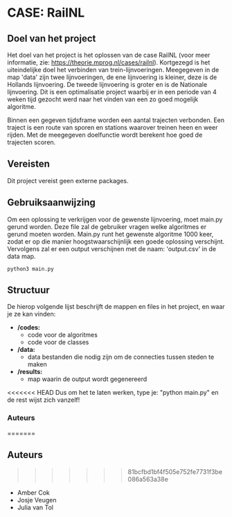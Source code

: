 # CASE: RailNL

## Doel van het project
Het doel van het project is het oplossen van de case RailNL (voor meer informatie, zie: https://theorie.mprog.nl/cases/railnl). Kortgezegd is het uiteindelijke doel het verbinden van trein-lijnvoeringen. Meegegeven in de map 'data' zijn twee lijnvoeringen, de ene lijnvoering is kleiner, deze is de Hollands lijnvoering. De tweede lijnvoering is groter en is de Nationale lijnvoering. Dit is een optimalisatie project waarbij er in een periode van 4 weken tijd gezocht werd naar het vinden van een zo goed mogelijk algoritme.

Binnen een gegeven tijdsframe worden een aantal trajecten verbonden. Een traject is een route van sporen en stations waarover treinen heen en weer rijden. Met de meegegeven doelfunctie wordt berekent hoe goed de trajecten scoren.

## Vereisten
Dit project vereist geen externe packages.

## Gebruiksaanwijzing
Om een oplossing te verkrijgen voor de gewenste lijnvoering, moet main.py gerund worden. Deze file zal de gebruiker vragen welke algoritmes er gerund moeten worden. Main.py runt het gewenste algoritme 1000 keer, zodat er op die manier hoogstwaarschijnlijk een goede oplossing verschijnt. Vervolgens zal er een output verschijnen met de naam: 'output.csv' in de data map. 

    python3 main.py
    
## Structuur
De hierop volgende lijst beschrijft de mappen en files 
in het project, en waar je ze kan vinden:
* **/codes:** 
    * code voor de algoritmes
    * code voor de classes
* **/data:**
    * data bestanden die nodig zijn om de connecties tussen steden te maken
* **/results:**
    * map waarin de output wordt gegenereerd


<<<<<<< HEAD
Dus om het te laten werken, type je: "python main.py" en de rest wijst zich vanzelf!

### Auteurs
=======
## Auteurs
>>>>>>> 81bcfbd1bf4f505e752fe7731f3be086a563a38e
* Amber Cok
* Josje Veugen
* Julia van Tol
